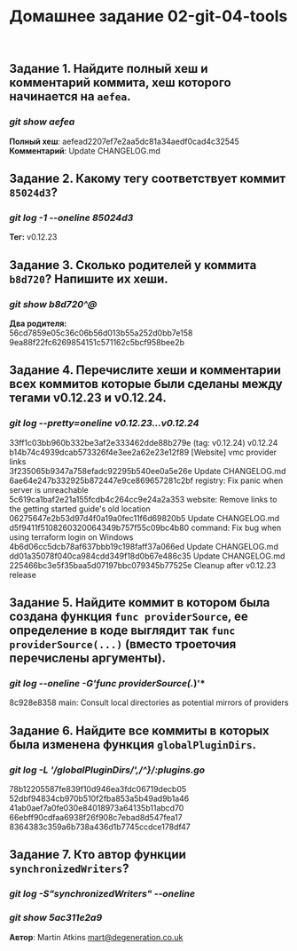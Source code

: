 # Домашнее задание 02-git-04-tools

<br>

## Задание 1. Найдите полный хеш и комментарий коммита, хеш которого начинается на `aefea`.
### *git show aefea*
**Полный хеш**: aefead2207ef7e2aa5dc81a34aedf0cad4c32545<br>
**Комментарий**: Update CHANGELOG.md
<br>

## Задание 2. Какому тегу соответствует коммит `85024d3`?
### *git log -1 --oneline 85024d3*
**Тег:** v0.12.23
<br>

## Задание 3. Сколько родителей у коммита `b8d720`? Напишите их хеши.
### *git show b8d720^@*
**Два родителя:**<br>
56cd7859e05c36c06b56d013b55a252d0bb7e158<br>
9ea88f22fc6269854151c571162c5bcf958bee2b
<br>

## Задание 4. Перечислите хеши и комментарии всех коммитов которые были сделаны между тегами v0.12.23 и v0.12.24.
### *git log --pretty=oneline v0.12.23...v0.12.24*
33ff1c03bb960b332be3af2e333462dde88b279e (tag: v0.12.24) v0.12.24<br>
b14b74c4939dcab573326f4e3ee2a62e23e12f89 [Website] vmc provider links<br>
3f235065b9347a758efadc92295b540ee0a5e26e Update CHANGELOG.md<br>
6ae64e247b332925b872447e9ce869657281c2bf registry: Fix panic when server is unreachable<br>
5c619ca1baf2e21a155fcdb4c264cc9e24a2a353 website: Remove links to the getting started guide's old location<br>
06275647e2b53d97d4f0a19a0fec11f6d69820b5 Update CHANGELOG.md<br>
d5f9411f5108260320064349b757f55c09bc4b80 command: Fix bug when using terraform login on Windows<br>
4b6d06cc5dcb78af637bbb19c198faff37a066ed Update CHANGELOG.md<br>
dd01a35078f040ca984cdd349f18d0b67e486c35 Update CHANGELOG.md<br>
225466bc3e5f35baa5d07197bbc079345b77525e Cleanup after v0.12.23 release
<br>

## Задание 5. Найдите коммит в котором была создана функция `func providerSource`, ее определение в коде выглядит так `func providerSource(...)` (вместо троеточия перечислены аргументы).
### *git log --oneline -G'func providerSource(.*)'*
8c928e8358 main: Consult local directories as potential mirrors of providers
<br>

## Задание 6. Найдите все коммиты в которых была изменена функция `globalPluginDirs`.
### *git log -L '/globalPluginDirs/',/^}/:plugins.go*
78b12205587fe839f10d946ea3fdc06719decb05<br>
52dbf94834cb970b510f2fba853a5b49ad9b1a46<br>
41ab0aef7a0fe030e84018973a64135b11abcd70<br>
66ebff90cdfaa6938f26f908c7ebad8d547fea17<br>
8364383c359a6b738a436d1b7745ccdce178df47<br>

## Задание 7. Кто автор функции `synchronizedWriters`? 
### *git log -S"synchronizedWriters" --oneline*
### *git show 5ac311e2a9*
**Автор**: Martin Atkins <mart@degeneration.co.uk>
<br>
